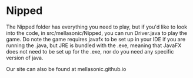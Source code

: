 # Nipped
The Nipped folder has everything you need to play, but if you'd like to look into the code, in src/mellasonic/Nipped, you can run Driver.java to play the game.
Do note the game requires javafx to be set up in your IDE if you are running the .java, but JRE is bundled with the .exe, meaning that JavaFX does not need to be set up for the .exe,
nor do you need any specific version of java.

Our site can also be found at mellasonic.github.io